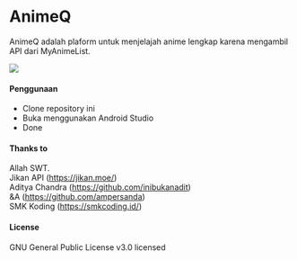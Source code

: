 # AnimeQ

AnimeQ adalah plaform untuk menjelajah anime lengkap karena mengambil API dari MyAnimeList.

<img src="https://1drv.ms/u/s!Ak00SP2cLETChw_eQiyAyQdFJRwC"/>

#### Penggunaan
* Clone repository ini
* Buka menggunakan Android Studio
* Done

#### Thanks to
Allah SWT. </br>
Jikan API (https://jikan.moe/)</br>
Aditya Chandra (https://github.com/inibukanadit)</br>
&A (https://github.com/ampersanda)</br>
SMK Koding (https://smkcoding.id/)


#### License
GNU General Public License v3.0 licensed
